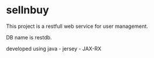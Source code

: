 # sellnbuy

This project is a restfull web service for user management.

DB name is restdb.

developed using java - jersey - JAX-RX
